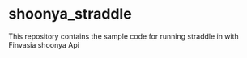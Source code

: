 # shoonya_straddle
This repository contains the sample code for running straddle in with Finvasia shoonya Api 
